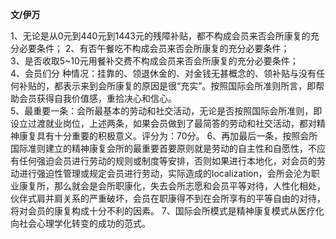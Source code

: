 ---
---

**文/伊万**

1、无论是从0元到440元到1443元的残障补贴，都不构成会员来否会所康复的充分必要条件； 
2、有否午餐吃不构成会员来否会所康复的充分必要条件；                                                                                           
3、是否收取5~10元用餐补交费不构成会员来否会所康复的充分必要条件；                                                                  
4、会员们分 种情况：挂靠的、领退休金的、对金钱无甚概念的、领补贴与没有任何补贴的，都表示来到会所康复的原因是很“充实”。按照国际会所准则所言，即帮助会员获得自我价值感，重拾决心和信心。                         
 5、最重要一条：会所最基本的劳动和社交活动，无论是否按照国际会所准则，即设立过渡就业岗位，上述两条，如果会员做到了最简答的劳动和社交活动，都对精神康复具有十分重要的积极意义。评分为：70分。 
 6、再加最后一条，按照会所国际准则建立的精神康复会所的最重要首要原则就是劳动的自主性和自愿性，不应有任何强迫会员进行劳动的规则或制度等安排，否则如果进行本地化，对会员的劳动进行强迫性管理或规定会员进行劳动，实际造成的localization，会所会沦为职业康复所，那么就会是会所职康化，失去会所志愿和会员平等对待，人性化相处，伙伴式肩并肩关系的严重破坏，会员在职康得不到在会所享有的平等自由的对待，将对会员的康复构成十分不利的因素。
7、国际会所模式是精神康复模式从医疗化向社会心理学化转变的成功的范式。



